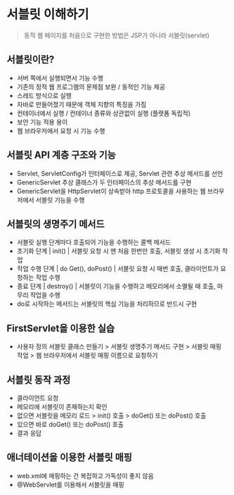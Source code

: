 # 서블릿 이해하기

> 동적 웹 페이지를 처음으로 구현한 방법은 JSP가 아니라 서블릿(servlet)

## 서블릿이란?

- 서버 쪽에서 실행되면서 기능 수행
- 기존의 정적 웹 프로그램의 문제점 보완 / 동적인 기능 제공
- 스레드 방식으로 실행
- 자바로 만들어졌기 때문에 객체 지향의 특징을 가짐
- 컨테이너에서 실행 / 컨테이너 종류와 상관없이 실행 (플랫폼 독립적)
- 보안 기능 적용 용이
- 웹 브라우저에서 요청 시 기능 수행

## 서블릿 API 계층 구조와 기능

- Servlet, ServletConfig가 인터페이스로 제공, Servlet 관련 추상 메서드를 선언
- GenericServlet 추상 클래스가 두 인터페이스의 추상 메서드를 구현
- GenericServlet을 HttpServlet이 상속받아 http 프로토콜을 사용하는 웹 브라우저에서 서블릿 기능을 수행

## 서블릿의 생명주기 메서드

- 서블릿 실행 단계마다 호출되어 기능을 수행하는 콜백 메서드
- 초기화 단계 | init() | 서블릿 요청 시 맨 처음 한번만 호출, 서블릿 생성 시 초기화 작업
- 작업 수행 단계 | do Get(), doPost() | 서블릿 요청 시 매번 호출, 클라이언트가 요청하는 작업 수행
- 종료 단계 | destroy() | 서블릿이 기능을 수행하고 메모리에서 소멸될 때 호출, 마무리 작업을 수행
- do로 시작하는 메서드는 서블릿의 핵심 기능을 처리하므로 반드시 구현

## FirstServlet을 이용한 실습

- 사용자 정의 서블릿 클래스 만들기 > 서블릿 생명주기 메서드 구현 > 서블릿 매핑 작업 > 웹 브라우저에서 서블릿 매핑 이름으로 요청하기

## 서블릿 동작 과정

- 클라이언트 요청
- 메모리에 서블릿이 존재하는지 확인
- 없으면 서블릿을 메모리 로드 > init() 호출 > doGet() 또는 doPost() 호출
- 있으면 바로 doGet() 또는 doPost() 호출
- 결과 응답

## 애너테이션을 이용한 서블릿 매핑

- web.xml에 매핑하는 건 복잡하고 가독성이 좋지 않음
- @WebServlet를 이용해서 서블릿을 매핑
